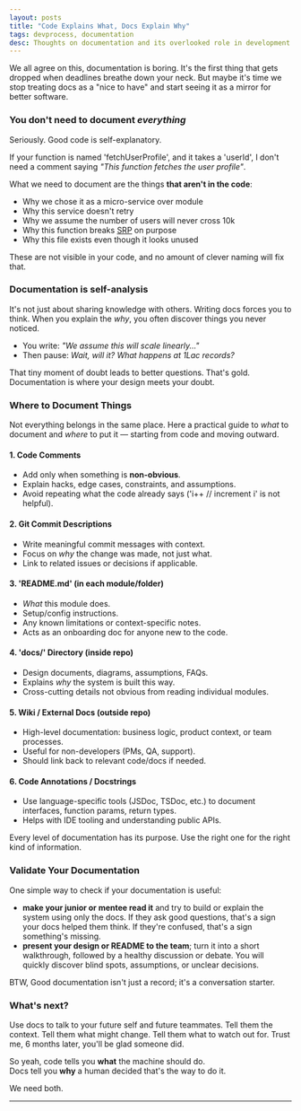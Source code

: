 ```yaml
---
layout: posts
title: "Code Explains What, Docs Explain Why"
tags: devprocess, documentation
desc: Thoughts on documentation and its overlooked role in development
---
```


We all agree on this, documentation is boring. It's the first thing that
gets dropped when deadlines breathe down your neck. But maybe it's time
we stop treating docs as a "nice to have" and start seeing it as a mirror
for better software.

### You don't need to document *everything*

Seriously. Good code is self-explanatory.

If your function is named 'fetchUserProfile', and it takes a 'userId', I don't
need a comment saying _"This function fetches the user profile"_.

What we need to document are the things **that aren't in the code**:

- Why we chose it as a micro-service over module   
- Why this service doesn't retry  
- Why we assume the number of users will never cross 10k  
- Why this function breaks
  [SRP](https://en.wikipedia.org/wiki/Single-responsibility_principle) on purpose  
- Why this file exists even though it looks unused

These are not visible in your code, and no amount of clever naming will fix that.

### Documentation is self-analysis

It's not just about sharing knowledge with others. Writing docs forces you to
think. When you explain the *why*, you often discover things you never noticed.

- You write: _"We assume this will scale linearly..."_  
- Then pause: _Wait, will it? What happens at 1Lac records?_

That tiny moment of doubt leads to better questions. That's gold. Documentation
is where your design meets your doubt.

### Where to Document Things

Not everything belongs in the same place. Here a practical guide to *what* to
document and *where* to put it — starting from code and moving outward.

#### 1. Code Comments
- Add only when something is **non-obvious**.
- Explain hacks, edge cases, constraints, and assumptions.
- Avoid repeating what the code already says ('i++ // increment i' is not
  helpful).

#### 2. Git Commit Descriptions
- Write meaningful commit messages with context.
- Focus on *why* the change was made, not just what.
- Link to related issues or decisions if applicable.

#### 3. 'README.md' (in each module/folder)
- *What* this module does.
- Setup/config instructions.
- Any known limitations or context-specific notes.
- Acts as an onboarding doc for anyone new to the code.

#### 4. 'docs/' Directory (inside repo)
- Design documents, diagrams, assumptions, FAQs.
- Explains *why* the system is built this way.
- Cross-cutting details not obvious from reading individual modules.

#### 5. Wiki / External Docs (outside repo)
- High-level documentation: business logic, product context, or team processes.
- Useful for non-developers (PMs, QA, support).
- Should link back to relevant code/docs if needed.

#### 6. Code Annotations / Docstrings
- Use language-specific tools (JSDoc, TSDoc, etc.) to document interfaces,
  function params, return types.
- Helps with IDE tooling and understanding public APIs.

Every level of documentation has its purpose. Use the right one for the right
kind of information.


### Validate Your Documentation

One simple way to check if your documentation is useful:

- **make your junior or mentee read it** and try to build or explain the system
  using only the docs. If they ask good questions, that's a sign your docs
  helped them think. If they're confused, that's a sign something's missing.
- **present your design or README to the team**; turn it into a short
  walkthrough, followed by a healthy discussion or debate. You will quickly
  discover blind spots, assumptions, or unclear decisions.

BTW, Good documentation isn't just a record;  it's a conversation starter.

### What's next?

Use docs to talk to your future self and future teammates. Tell them the
context. Tell them what might change. Tell them what to watch out for.
Trust me, 6 months later, you'll be glad someone did.

So yeah, code tells you **what** the machine should do.  
Docs tell you **why** a human decided that's the way to do it.

We need both.

---
